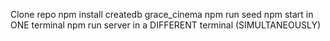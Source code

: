 Clone repo
npm install
createdb grace_cinema
npm run seed
npm start in ONE terminal
npm run server in a DIFFERENT terminal (SIMULTANEOUSLY)
